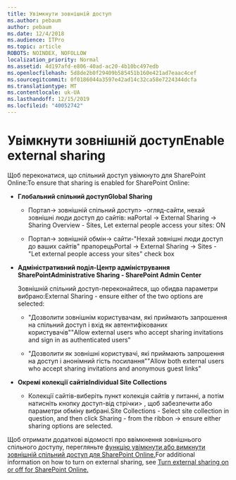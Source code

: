 ```yaml
---
title: Увімкнути зовнішній доступ
ms.author: pebaum
author: pebaum
ms.date: 12/4/2018
ms.audience: ITPro
ms.topic: article
ROBOTS: NOINDEX, NOFOLLOW
localization_priority: Normal
ms.assetid: 4d197afd-e806-40ad-ac20-4b10bc497edb
ms.openlocfilehash: 5d8de2b0f29409b585451b160e421ad7eaac4cef
ms.sourcegitcommit: 0f0186044a3597e42ad14c32ca58e7224344dcfa
ms.translationtype: MT
ms.contentlocale: uk-UA
ms.lasthandoff: 12/15/2019
ms.locfileid: "40052742"
---
```

# <a name="enable-external-sharing"></a><span data-ttu-id="11a06-102">Увімкнути зовнішній доступ</span><span class="sxs-lookup"><span data-stu-id="11a06-102">Enable external sharing</span></span>

 <span data-ttu-id="11a06-103">Щоб переконатися, що спільний доступ увімкнуто для SharePoint Online:</span><span class="sxs-lookup"><span data-stu-id="11a06-103">To ensure that sharing is enabled for SharePoint Online:</span></span>
  
- <span data-ttu-id="11a06-104">**Глобальний спільний доступ**</span><span class="sxs-lookup"><span data-stu-id="11a06-104">**Global Sharing**</span></span>
    
  - <span data-ttu-id="11a06-105">Портал-\> зовнішній спільний доступ\> -огляд-сайти, нехай зовнішні люди доступ до сайтів: на</span><span class="sxs-lookup"><span data-stu-id="11a06-105">Portal -\> External Sharing -\> Sharing Overview - Sites, Let external people access your sites: ON</span></span>
    
  - <span data-ttu-id="11a06-106">Портал-\> зовнішній обмін-\> сайти-"Нехай зовнішні люди доступ до ваших сайтів" прапорець</span><span class="sxs-lookup"><span data-stu-id="11a06-106">Portal -\> External Sharing -\> Sites - "Let external people access your sites" check box</span></span>
    
- <span data-ttu-id="11a06-107">**Адміністративний поділ-Центр адміністрування SharePoint**</span><span class="sxs-lookup"><span data-stu-id="11a06-107">**Administrative Sharing - SharePoint Admin Center**</span></span>
    
    <span data-ttu-id="11a06-108">Зовнішній спільний доступ-переконайтеся, що обидва параметри вибрано:</span><span class="sxs-lookup"><span data-stu-id="11a06-108">External Sharing - ensure either of the two options are selected:</span></span>
    
  - <span data-ttu-id="11a06-109">"Дозволити зовнішнім користувачам, які приймають запрошення на спільний доступ і вхід як автентифікованих користувачів"</span><span class="sxs-lookup"><span data-stu-id="11a06-109">"Allow external users who accept sharing invitations and sign in as authenticated users"</span></span>
    
  - <span data-ttu-id="11a06-110">"Дозволити як зовнішні користувачі, які приймають запрошення на доступ і анонімний гість посилання"</span><span class="sxs-lookup"><span data-stu-id="11a06-110">"Allow both external users who accept sharing invitations and anonymous guest links"</span></span>
    
- <span data-ttu-id="11a06-111">**Окремі колекції сайтів**</span><span class="sxs-lookup"><span data-stu-id="11a06-111">**Individual Site Collections**</span></span>
    
  - <span data-ttu-id="11a06-112">Колекції сайтів-виберіть пункт колекція сайтів у питанні, а потім натисніть кнопку доступ-від стрічки\> , щоб забезпечити або параметри обміну вибрані.</span><span class="sxs-lookup"><span data-stu-id="11a06-112">Site Collections - Select site collection in question, and then click Sharing - from the ribbon -\> ensure either sharing options are selected.</span></span>
    
<span data-ttu-id="11a06-113">Щоб отримати додаткові відомості про ввімкнення зовнішнього спільного доступу, перегляньте [функцію увімкнути або вимкнути зовнішній спільний доступ для SharePoint Online.](https://go.microsoft.com/fwlink/?linkid=2047681&amp;clcid=0x409)</span><span class="sxs-lookup"><span data-stu-id="11a06-113">For additional information on how to turn on external sharing, see [Turn external sharing on or off for SharePoint Online.](https://go.microsoft.com/fwlink/?linkid=2047681&amp;clcid=0x409)</span></span>
  

